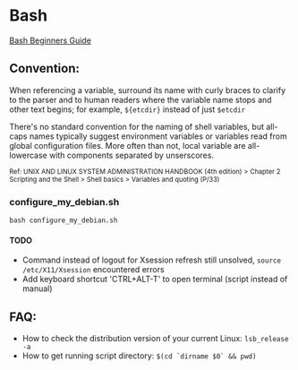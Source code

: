 # Bash
[Bash Beginners Guide](http://www.tldp.org/LDP/Bash-Beginners-Guide/Bash-Beginners-Guide.pdf)

## Convention:
When referencing a variable, surround its name with curly braces to clarify to the parser and to human readers where the variable name stops and other text begins; for example, `${etcdir}` instead of just `$etcdir`

There's no standard convention for the naming of shell variables, but all-caps names typically suggest environment variables or variables read from global configuration files. More often than not, local variable are all-lowercase with components separated by unserscores.

<sub>Ref: UNIX AND LINUX SYSTEM ADMINISTRATION HANDBOOK (4th edition) > Chapter 2 Scripting and the Shell > Shell basics > Variables and quoting (P/33)</sub>

### configure_my_debian.sh
`bash configure_my_debian.sh`

#### TODO
* Command instead of logout for Xsession refresh still unsolved, `source /etc/X11/Xsession` encountered errors
* Add keyboard shortcut 'CTRL+ALT-T' to open terminal (script instead of manual) 

FAQ:
----
* How to check the distribution version of your current Linux: `lsb_release -a` 
* How to get running script directory: ``$(cd `dirname $0` && pwd)``
 
